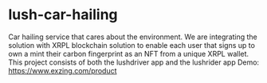 # lush-car-hailing
Car hailing service that cares about the environment. We are integrating the solution with XRPL blockchain solution to enable each user that signs up to own a mint their carbon fingerprint as an NFT from a unique XRPL wallet.
This project consists of both the lushdriver app and the lushrider app
Demo: https://www.exzing.com/product

